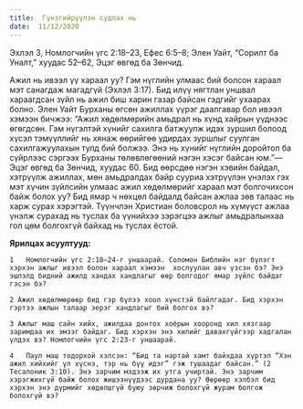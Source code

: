 ```yaml
---
title:  Гүнзгийрүүлэн судлах нь
date:  11/12/2020
---
```


Эхлэл 3, Номлогчийн үгс 2:18–23, Ефес 6:5–8; Элен Уайт, “Сорилт ба Уналт,” хуудас 52–62, Эцэг өвгөд ба Зөнчид.

Ажил нь ивээл үү хараал уу? Гэм нүглийн улмаас бий болсон хараал мэт санагдаж магадгүй (Эхлэл 3:17). Бид илүү нягтлан уншвал хараагдсан зүйл нь ажил биш харин газар байсан гэдгийг ухаарах болно. Элен Уайт Бурханы өгсөн ажиллах үүрэг даалгавар бол ивээл хэмээн бичжээ: “Ажил хөдөлмөрийн амьдрал нь хүнд хайрын үүднээс өгөгдсөн. Гэм нүгэлтэй хүнийг сахилга батжуулж идэх зуршил болоод хүсэл тэмүүллийг нь хянаж өөрийгөө удирдах зуршлыг суулган сахилгажуулахын тулд бий болжээ. Энэ нь хүнийг нүглийн доройтол ба сүйрлээс сэргээх Бурханы төлөвлөгөөний нэгэн хэсэг байсан юм.”—Эцэг өвгөд ба Зөнчид, хуудас 60. Бид өөрсдөө нэгэн хэвийн байдал, хэтрүүлж ажиллах, мөн амьдралдах байр сууриа хэтрүүлэн үнэлэх гэх мэт хүчин зүйлсийн улмаас ажил хөдөлмөрийг хараал мэт болгочихсон байж болох уу? Бид ямар ч нөхцөл байдалд байсан ажлаа зөв талаас нь харж сурах хэрэгтэй. Түүнчлэн Христиан боловсрол нь хүмүүст ажлаа үнэлж сурахад нь туслах ба үүнийхээ зэрэгцээ ажлыг амьдралынхаа гол цөм болгохгүй байхад нь туслах ёстой.

**Ярилцах асуултууд:**

`1   Номлогчийн үгс 2:18–24-г уншаарай. Соломон Библийн нэг бүлэгт хэрхэн ажлыг ивээл болон хараал хэмээн  хослуулан авч үзсэн бэ? Энэ эшлэлд бидний ажилд хандах хандлагыг өөр болгодог ямар зүйлс байдаг гэсэн бэ?`

`2 Ажил хөдөлмөрөөр бид гэр бүлээ хоол хүнстэй байлгадаг. Бид хэрхэн гэртээ ажлын талаар эерэг хандлагыг бий болгох вэ?`

`3 Ажлыг маш сайн хийх, ажилдаа донтох хоёрын хооронд хил хязгаар заримдаа их эмзэг байдаг. Бид хэрхэн энэ хилийг давахгүйгээр хадгалан үлдэх вэ? Номлогчийн үгс 2:23-г уншаарай.`

`4   Паул маш тодорхой хэлсэн: “Бид та нартай хамт байхдаа хүртэл “Хэн ажил хийхийг үл хүснэ, тэр нь бүү идэг” гэж тушаадаг байсан.” (2 Тесалоник 3:10). Энэ зарчим мэдээж их утга учиртай. Энэ зарчим хэрэгжихгүй байж болох жишээнүүдээс дурдана уу? Өөрөөр хэлбэл бид хэрхэн энэ дүрмийг хөдөлшгүй буюу зөрчиж болохгүй журам болгож болохгүй вэ?`